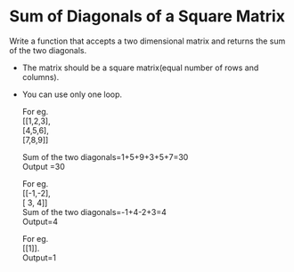 # Sum of Diagonals of a Square Matrix
Write a function that accepts a two dimensional matrix and returns the sum of the two diagonals.
* The matrix should be a square matrix(equal number of rows and columns).
* You can use only one loop.<br>
 
  For eg. <br>
  [[1,2,3],<br>
          [4,5,6],<br>
          [7,8,9]]
         
         
  Sum of the two diagonals=1+5+9+3+5+7=30
  <br>
  Output =30

  For eg.<br> [[-1,-2],<br>
               [ 3, 4]]
         <br>
  Sum of the two diagonals=-1+4-2+3=4
  <br>
  Output=4
  <br>

  For eg.<br> [[1]].
  <br>
  Output=1
